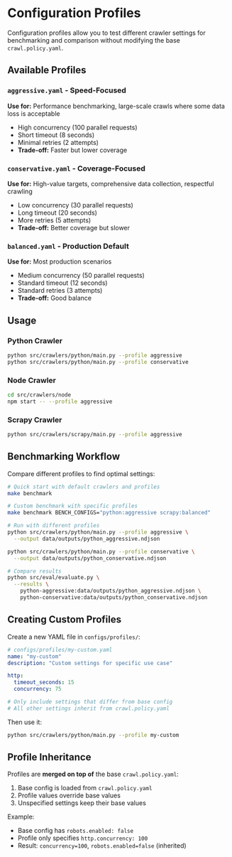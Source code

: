 # Configuration Profiles

Configuration profiles allow you to test different crawler settings for benchmarking and comparison without modifying the base `crawl.policy.yaml`.

## Available Profiles

### `aggressive.yaml` - Speed-Focused
**Use for:** Performance benchmarking, large-scale crawls where some data loss is acceptable

- High concurrency (100 parallel requests)
- Short timeout (8 seconds)
- Minimal retries (2 attempts)
- **Trade-off:** Faster but lower coverage

### `conservative.yaml` - Coverage-Focused
**Use for:** High-value targets, comprehensive data collection, respectful crawling

- Low concurrency (30 parallel requests)
- Long timeout (20 seconds)
- More retries (5 attempts)
- **Trade-off:** Better coverage but slower

### `balanced.yaml` - Production Default
**Use for:** Most production scenarios

- Medium concurrency (50 parallel requests)
- Standard timeout (12 seconds)
- Standard retries (3 attempts)
- **Trade-off:** Good balance

## Usage

### Python Crawler
```bash
python src/crawlers/python/main.py --profile aggressive
python src/crawlers/python/main.py --profile conservative
```

### Node Crawler
```bash
cd src/crawlers/node
npm start -- --profile aggressive
```

### Scrapy Crawler
```bash
python src/crawlers/scrapy/main.py --profile aggressive
```

## Benchmarking Workflow

Compare different profiles to find optimal settings:

```bash
# Quick start with default crawlers and profiles
make benchmark

# Custom benchmark with specific profiles
make benchmark BENCH_CONFIGS="python:aggressive scrapy:balanced"

# Run with different profiles
python src/crawlers/python/main.py --profile aggressive \
  --output data/outputs/python_aggressive.ndjson

python src/crawlers/python/main.py --profile conservative \
  --output data/outputs/python_conservative.ndjson

# Compare results
python src/eval/evaluate.py \
  --results \
    python-aggressive:data/outputs/python_aggressive.ndjson \
    python-conservative:data/outputs/python_conservative.ndjson
```

## Creating Custom Profiles

Create a new YAML file in `configs/profiles/`:

```yaml
# configs/profiles/my-custom.yaml
name: "my-custom"
description: "Custom settings for specific use case"

http:
  timeout_seconds: 15
  concurrency: 75

# Only include settings that differ from base config
# All other settings inherit from crawl.policy.yaml
```

Then use it:
```bash
python src/crawlers/python/main.py --profile my-custom
```

## Profile Inheritance

Profiles are **merged on top of** the base `crawl.policy.yaml`:

1. Base config is loaded from `crawl.policy.yaml`
2. Profile values override base values
3. Unspecified settings keep their base values

Example:
- Base config has `robots.enabled: false`
- Profile only specifies `http.concurrency: 100`
- Result: `concurrency=100`, `robots.enabled=false` (inherited)
